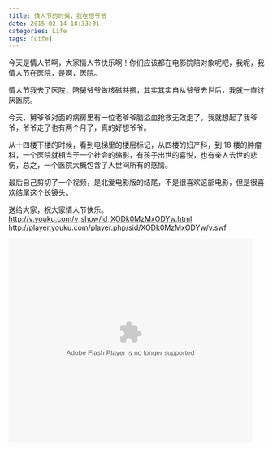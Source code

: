```yaml
---
title: 情人节的时候，我在想爷爷
date: 2015-02-14 18:33:01
categories: Life
tags: [Life]
---
```


今天是情人节啊，大家情人节快乐啊！你们应该都在电影院陪对象呢吧，我呢，我情人节在医院，是啊，医院。

<!--more-->

情人节我去了医院，陪舅爷爷做核磁共振，其实其实自从爷爷去世后，我就一直讨厌医院。

今天，舅爷爷对面的病房里有一位老爷爷脑溢血抢救无效走了，我就想起了我爷爷，爷爷走了也有两个月了，真的好想爷爷。

从十四楼下楼的时候，看到电梯里的楼层标记，从四楼的妇产科，到 18 楼的肿瘤科，一个医院就相当于一个社会的缩影，有孩子出世的喜悦，也有亲人去世的悲伤，总之，一个医院大概包含了人世间所有的感情。

最后自己剪切了一个视频，是北爱电影版的结尾，不是很喜欢这部电影，但是很喜欢结尾这个长镜头。

送给大家，祝大家情人节快乐。
<http://v.youku.com/v_show/id_XODk0MzMxODYw.html>
<http://player.youku.com/player.php/sid/XODk0MzMxODYw/v.swf>

<embed src="http://player.youku.com/player.php/sid/XODk0MzMxODYw/v.swf" allowFullScreen="true" quality="high" width="480" height="400" align="middle" allowScriptAccess="always" type="application/x-shockwave-flash"></embed>
